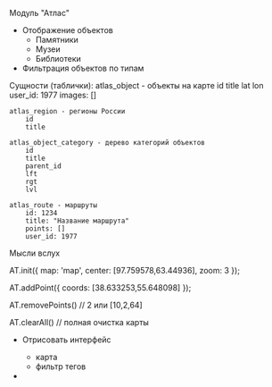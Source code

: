 Модуль "Атлас"

- Отображение объектов
    - Памятники
    - Музеи
    - Библиотеки
- Фильтрация объектов по типам



Сущности (таблички):
    atlas_object - объекты на карте
        id
        title
        lat
        lon
        user_id: 1977
        images: []

    atlas_region - регионы России
        id
        title

    atlas_object_category - дерево категорий объектов
        id
        title
        parent_id
        lft
        rgt
        lvl

    atlas_route - маршруты
        id: 1234
        title: "Название маршрута"
        points: []
        user_id: 1977

Мысли вслух

AT.init({
    map: 'map',
    center: [97.759578,63.44936],
    zoom: 3
});

AT.addPoint({
    coords: [38.633253,55.648098]
});

AT.removePoints() //  2 или [10,2,64]

AT.clearAll() // полная очистка карты

- Отрисовать интерфейс
    - карта
    - фильтр тегов

-
